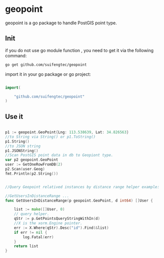 # geopoint

geopoint is a go package to handle PostGIS point type.

## Init

if you do not use go module function , you need to get it via the following command:

```bash
go get github.com/suifengtec/geopoint

```

import it in your go package or go project:

```go

import(

    "github.com/suifengtec/geopoint"
)

```

## Use it

```go

p1 := geopoint.GeoPoint{Lng: 113.538639, Lat: 34.826563}
//to String via String() or p1.ToString()
p1.String()
//to JSON string
p1.JSONString()
//Scan PostGIS point data in db to Geopiont type.
var p2 geopoint.GeoPoint
user := GetOneRowFromDB(2)
p2.Scan(user.Geog)
fmt.Println(p2.String())


//Query Geopoint relatived instances by distance range helper example:

//GetUsersInDistanceRange ...
func GetUsersInDistanceRange(p geopoint.GeoPoint, d int64) []User {

    list := make([]User, 0)
    // query helper.
    qStr := p.GetPointsQueryStringWithIn(d)
    //X is the xorm.Engine pointer.
    err := X.Where(qStr).Desc("id").Find(&list)
    if err != nil {
        log.Fatal(err)
    }
    return list
}

```
